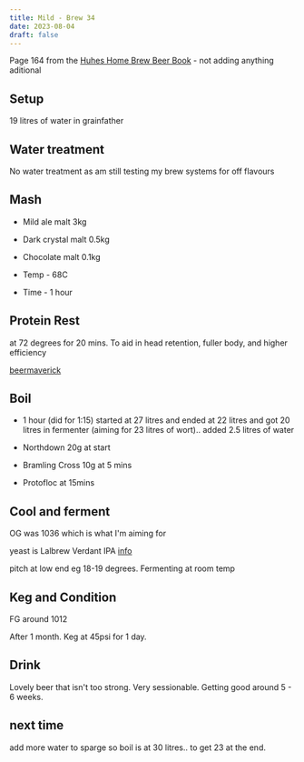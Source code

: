 ```yaml
---
title: Mild - Brew 34
date: 2023-08-04
draft: false 
---
```

<!-- [![pot](/images/2023-06-06/3.jpg "treatment")](/images/2023-06-06/3.jpg) -->

<!-- [https://share.brewfather.app/36b9wFHyxgBxgw](https://share.brewfather.app/36b9wFHyxgBxgw) similar recipe that I am making. I'm going for 3.8% as it is hot weather and the beer is for a party. -->

Page 164 from the [Huhes Home Brew Beer Book]() - not adding anything aditional

<!-- [![pot](/images/2023-06-06/3.jpg "treatment")](/images/2023-06-06/3.jpg) -->

## Setup

19 litres of water in grainfather

## Water treatment

No water treatment as am still testing my brew systems for off flavours

## Mash

- Mild ale malt 3kg 
- Dark crystal malt 0.5kg
- Chocolate malt 0.1kg

- Temp - 68C 
- Time - 1 hour 

## Protein Rest

at 72 degrees for 20 mins. To aid in head retention, fuller body, and higher efficiency

[beermaverick](https://beermaverick.com/understanding-protein-rests-in-mashing/)


## Boil

- 1 hour (did for 1:15) started at 27 litres and ended at 22 litres and got 20 litres in fermenter (aiming for 23 litres of wort).. added 2.5 litres of water

- Northdown 20g at start
- Bramling Cross 10g at 5 mins
- Protofloc at 15mins

## Cool and ferment

OG was 1036 which is what I'm aiming for

yeast is Lalbrew Verdant IPA [info](https://beermaverick.com/yeast/lallemand-lalbrew-verdant-ipa/) 

pitch at low end eg 18-19 degrees. Fermenting at room temp


## Keg and Condition

FG around 1012

After 1 month. Keg at 45psi for 1 day.

## Drink

Lovely beer that isn't too strong. Very sessionable. Getting good around 5 - 6 weeks.


## next time

add more water to sparge so boil is at 30 litres.. to get 23 at the end.
